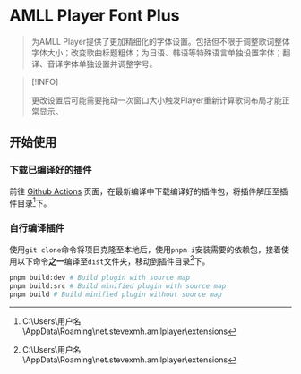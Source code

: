 # AMLL Player Font Plus

> 为AMLL Player提供了更加精细化的字体设置。包括但不限于调整歌词整体字体大小；改变歌曲标题粗体；为日语、韩语等特殊语言单独设置字体；翻译、音译字体单独设置并调整字号。

> [!INFO]
>
> 更改设置后可能需要拖动一次窗口大小触发Player重新计算歌词布局才能正常显示。

## 开始使用

### 下载已编译好的插件

前往 [Github Actions](./actions) 页面，在最新编译中下载编译好的插件包，将插件解压至插件目录[^1]下。

### 自行编译插件

使用`git clone`命令将项目克隆至本地后，使用`pnpm i`安装需要的依赖包，接着使用以下命令**之一**编译至`dist`文件夹，移动到插件目录[^1]下。

```bash
pnpm build:dev # Build plugin with source map
pnpm build:src # Build minified plugin with source map
pnpm build # Build minified plugin without source map
```

[^1]: C:\Users\用户名\AppData\Roaming\net.stevexmh.amllplayer\extensions